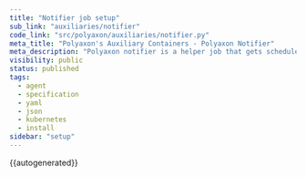 ```yaml
---
title: "Notifier job setup"
sub_link: "auxiliaries/notifier"
code_link: "src/polyaxon/auxiliaries/notifier.py"
meta_title: "Polyaxon's Auxiliary Containers - Polyaxon Notifier"
meta_description: "Polyaxon notifier is a helper job that gets scheduled to handle post-done events and send webhooks for operations annotated with `hooks` or `notifications`."
visibility: public
status: published
tags:
  - agent
  - specification
  - yaml
  - json
  - kubernetes
  - install
sidebar: "setup"
---
```


{{autogenerated}}
